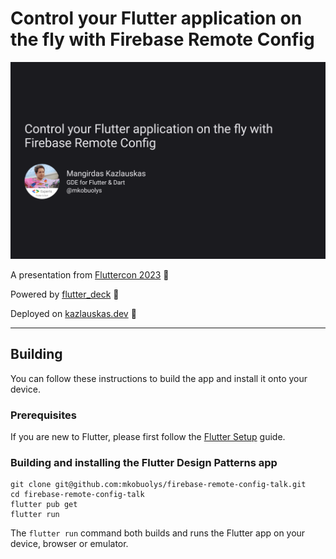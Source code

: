 # Control your Flutter application on the fly with Firebase Remote Config

![Header image](images/header.png)

A presentation from [Fluttercon 2023](https://fluttercon.dev/) 💙

Powered by [flutter_deck](https://pub.dev/packages/flutter_deck) 🚀

Deployed on [kazlauskas.dev](https://kazlauskas.dev/firebase-remote-config-talk) 🎉

---

## Building

You can follow these instructions to build the app and install it onto your device.

### Prerequisites

If you are new to Flutter, please first follow the [Flutter Setup](https://flutter.dev/setup/) guide.

### Building and installing the Flutter Design Patterns app

```
git clone git@github.com:mkobuolys/firebase-remote-config-talk.git
cd firebase-remote-config-talk
flutter pub get
flutter run
```

The `flutter run` command both builds and runs the Flutter app on your device, browser or emulator.
